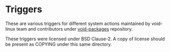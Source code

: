 # Triggers

These are various triggers for different system actions maintained by void-linux team and contributors under [void-packages](https://github.com/void-linux/void-packages/blob/master/srcpkgs/xbps-triggers) repository.

These triggers were licensed under BSD Clause-2. A copy of license should be present as COPYING under this same directory.
